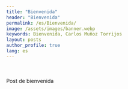 ```yaml
---
title: "Bienvenida"
header: "Bienvenida"
permalink: /es/Bienvenida/
image: /assets/images/banner.webp
keywords: Bienvenida, Carlos Muñoz Torrijos
layout: posts
author_profile: true
lang: es
---
```


<br>
<br>
Post de bienvenida
